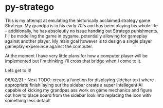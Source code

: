 # py-stratego

This is my attempt at emulating the historically acclaimed strategy game Stratego. My grandpa is in his early 70's and has been playing his whole life - additionally, he has absoleutly no issue handing out Stratego punishments. I'll be modelling the game in pygame, potentially allowing for gameplay against another player. My main goal however is to design a single player gameplay expereince against the computer. 

At the moment I have very little plans for how a computer player will be implemented but I'm thinking I'll cross that bridge when I come to it. 

Lets get to it!

06/02/21 - Next TODO:
create a function for displaying sidebar text where appropriate
finish laying out the sidebar
create a super intellegent AI capable of kicking my grandpas ass
work on game mechanics and figure out how to place board from the sidebar
look into replacing the icon with something less default
